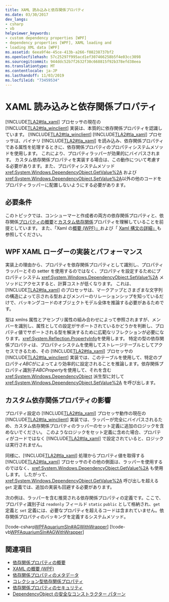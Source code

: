 ```yaml
---
title: XAML 読み込みと依存関係プロパティ
ms.date: 03/30/2017
dev_langs:
- csharp
- vb
helpviewer_keywords:
- custom dependency properties [WPF]
- dependency properties [WPF], XAML loading and
- loading XML data [WPF]
ms.assetid: 6eea9f4e-45ce-413b-a266-f08238737bf2
ms.openlocfilehash: 57c25297f995acd1ef307466258b5f4e03cc3098
ms.sourcegitcommit: 944ddc52b7f2632f30c668815f92b378efd38eea
ms.translationtype: MT
ms.contentlocale: ja-JP
ms.lasthandoff: 11/03/2019
ms.locfileid: "73459534"
---
```

# <a name="xaml-loading-and-dependency-properties"></a>XAML 読み込みと依存関係プロパティ
[!INCLUDE[TLA2#tla_xaml](../../../../includes/tla2sharptla-xaml-md.md)] プロセッサの現在の [!INCLUDE[TLA2#tla_winclient](../../../../includes/tla2sharptla-winclient-md.md)] 実装は、本質的に依存関係プロパティを認識しています。 [!INCLUDE[TLA2#tla_winclient](../../../../includes/tla2sharptla-winclient-md.md)] [!INCLUDE[TLA2#tla_xaml](../../../../includes/tla2sharptla-xaml-md.md)] プロセッサは、バイナリ [!INCLUDE[TLA2#tla_xaml](../../../../includes/tla2sharptla-xaml-md.md)] を読み込み、依存関係プロパティである属性を処理するときに、依存関係プロパティのプロパティシステムメソッドを使用します。 これにより、プロパティラッパーが効果的にバイパスされます。 カスタム依存関係プロパティを実装する場合は、この動作について考慮する必要があります。また、プロパティシステムメソッド <xref:System.Windows.DependencyObject.GetValue%2A> および <xref:System.Windows.DependencyObject.SetValue%2A>以外の他のコードをプロパティラッパーに配置しないようにする必要があります。  

<a name="prerequisites"></a>   
## <a name="prerequisites"></a>必要条件  
 このトピックでは、コンシューマーと作成者の両方の依存関係プロパティと、依存関係[プロパティの概要](dependency-properties-overview.md)と[カスタム依存関係](custom-dependency-properties.md)プロパティを理解していることを前提としています。 また、「Xaml の[概要 (WPF)」](../../../desktop-wpf/fundamentals/xaml.md)および「 [Xaml 構文の詳細」](xaml-syntax-in-detail.md)も参照してください。  
  
<a name="implementation"></a>   
## <a name="the-wpf-xaml-loader-implementation-and-performance"></a>WPF XAML ローダーの実装とパフォーマンス  
 実装上の理由から、プロパティを依存関係プロパティとして識別し、プロパティラッパーとその setter を使用するのではなく、プロパティを設定するためにプロパティシステム <xref:System.Windows.DependencyObject.SetValue%2A> メソッドにアクセスすると、計算コストが低くなります。 これは、[!INCLUDE[TLA2#tla_xaml](../../../../includes/tla2sharptla-xaml-md.md)] のプロセッサは、マークアップとさまざまな文字列の構造によって示される型およびメンバーのリレーションシップを知っているだけで、バッキングコードのオブジェクトモデル全体を推論する必要があるためです。  
  
 型は xmlns 属性とアセンブリ属性の組み合わせによって参照されますが、メンバーを識別し、属性としての設定がサポートされているかどうかを判断し、プロパティ値でサポートされる型を解決するために広範なリフレクションが必要になります。<xref:System.Reflection.PropertyInfo>を使用します。 特定の型の依存関係プロパティは、プロパティシステムを使用してストレージテーブルとしてアクセスできるため、その [!INCLUDE[TLA2#tla_xaml](../../../../includes/tla2sharptla-xaml-md.md)] プロセッサの [!INCLUDE[TLA2#tla_winclient](../../../../includes/tla2sharptla-winclient-md.md)] 実装では、このテーブルを使用して、特定のプロパティ*ABC*がによってより効率的に設定されることを推論します。依存関係プロパティ識別子*ABCProperty*を使用して、それを含む <xref:System.Windows.DependencyObject> 派生型に対して <xref:System.Windows.DependencyObject.SetValue%2A> を呼び出します。  
  
<a name="implications"></a>   
## <a name="implications-for-custom-dependency-properties"></a>カスタム依存関係プロパティの影響  
 プロパティ設定の [!INCLUDE[TLA2#tla_xaml](../../../../includes/tla2sharptla-xaml-md.md)] プロセッサ動作の現在の [!INCLUDE[TLA2#tla_winclient](../../../../includes/tla2sharptla-winclient-md.md)] 実装では、ラッパーが完全にバイパスされるため、カスタム依存関係プロパティのラッパーのセット定義に追加のロジックを含めないでください。 このようなロジックをセット定義に含めた場合、プロパティがコードではなく [!INCLUDE[TLA2#tla_xaml](../../../../includes/tla2sharptla-xaml-md.md)] で設定されていると、ロジックは実行されません。  
  
 同様に、[!INCLUDE[TLA2#tla_xaml](../../../../includes/tla2sharptla-xaml-md.md)] 処理からプロパティ値を取得する [!INCLUDE[TLA2#tla_xaml](../../../../includes/tla2sharptla-xaml-md.md)] プロセッサのその他の側面は、ラッパーを使用するのではなく、<xref:System.Windows.DependencyObject.GetValue%2A> も使用します。 したがって、<xref:System.Windows.DependencyObject.GetValue%2A> 呼び出しを超える `get` 定義では、追加の実装も回避する必要があります。  
  
 次の例は、ラッパーを含む推奨される依存関係プロパティの定義です。ここで、プロパティ識別子は `readonly` フィールド `static` `public` として格納され、`get` 定義と `set` 定義には、必要なプロパティを超えるコードは含まれていません。依存関係プロパティのバッキングを定義するシステムメソッド。  
  
 [!code-csharp[WPFAquariumSln#AGWithWrapper](~/samples/snippets/csharp/VS_Snippets_Wpf/WPFAquariumSln/CSharp/WPFAquariumObjects/Class1.cs#agwithwrapper)]
 [!code-vb[WPFAquariumSln#AGWithWrapper](~/samples/snippets/visualbasic/VS_Snippets_Wpf/WPFAquariumSln/visualbasic/wpfaquariumobjects/class1.vb#agwithwrapper)]  
  
## <a name="see-also"></a>関連項目

- [依存関係プロパティの概要](dependency-properties-overview.md)
- [XAML の概要 (WPF)](../../../desktop-wpf/fundamentals/xaml.md)
- [依存関係プロパティのメタデータ](dependency-property-metadata.md)
- [コレクション型依存関係プロパティ](collection-type-dependency-properties.md)
- [依存関係プロパティのセキュリティ](dependency-property-security.md)
- [DependencyObject の安全なコンストラクター パターン](safe-constructor-patterns-for-dependencyobjects.md)
